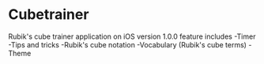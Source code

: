 # Cubetrainer
Rubik's cube trainer application on iOS version 1.0.0
feature includes
-Timer
-Tips and tricks
-Rubik's cube notation
-Vocabulary (Rubik's cube terms)
-Theme
